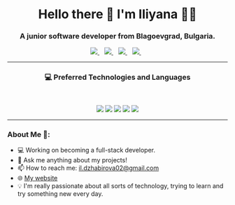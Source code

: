 <h1 align='center'>
  Hello there 👋 I'm Iliyana 👨‍💻
</h1>

<h3 align='center'>
  A junior software developer from Blagoevgrad, Bulgaria.
</h3>

<p align='center'>
  <a href="https://www.linkedin.com/in/iliyana-dzhabirova">
    <img src="https://img.shields.io/badge/linkedin-%230077B5.svg?&style=for-the-badge&logo=linkedin&logoColor=white" />
  </a>&nbsp;&nbsp;
  <a href="mailto:il.dzhabirova02@gmail.com">
    <img src="https://img.shields.io/badge/Gmail-D14836?style=for-the-badge&logo=gmail&logoColor=white" />        
  </a>&nbsp;&nbsp;
  <a href="https://www.instagram.com/iliyana_dzhabirova/?next=%2F">
    <img src="https://img.shields.io/badge/Instagram-E4405F?style=for-the-badge&logo=instagram&logoColor=white" />        
  </a>&nbsp;&nbsp;
  <a href="https://www.facebook.com/profile.php?id=100011334092265">
    <img src="https://img.shields.io/badge/Facebook-1877F2?style=for-the-badge&logo=facebook&logoColor=white" />        
  </a>&nbsp;&nbsp;
</p>

---

<h3 align='center'>💻 Preferred Technologies and Languages</h3><br/>
<p align='center'>
  <img src="https://img.shields.io/badge/C%23-239120?style=for-the-badge&logo=c-sharp&logoColor=white">
  <img src="https://img.shields.io/badge/.NET-512BD4?style=for-the-badge&logo=.net&logoColor=white">
  <img src="https://img.shields.io/badge/Microsoft%20SQL%20Server-CC2927?style=for-the-badge&logo=microsoft-sql-server&logoColor=white">
  <img src="https://img.shields.io/badge/HTML5-E34F26?style=for-the-badge&logo=html5&logoColor=white">
  <img src="https://img.shields.io/badge/CSS3-1572B6?style=for-the-badge&logo=css3&logoColor=white">
</p>

---

<h3>About Me 👻:</h3>

- 💻 Working on becoming a full-stack developer.
- 💬 Ask me anything about my projects!
- 📫 How to reach me: il.dzhabirova02@gmail.com
- 🌐 [My website](https://iliyana-dzhabirova.github.io)
- 💡 I'm really passionate about all sorts of technology, trying to learn and try something new every day.
